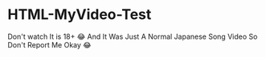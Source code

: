 # HTML-MyVideo-Test
Don't watch It is 18+ 😂
And It Was Just A Normal Japanese Song Video So Don't Report Me Okay 😂
